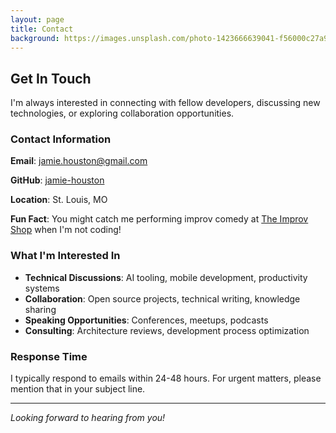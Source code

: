 ```yaml
---
layout: page
title: Contact
background: https://images.unsplash.com/photo-1423666639041-f56000c27a9a?ixlib=rb-4.0.3&ixid=M3wxMjA3fDB8MHxwaG90by1wYWdlfHx8fGVufDB8fHx8fA%3D%3D&auto=format&fit=crop&w=2074&q=80
---
```


## Get In Touch

I'm always interested in connecting with fellow developers, discussing new technologies, or exploring collaboration opportunities.

### Contact Information

**Email**: [jamie.houston@gmail.com](mailto:jamie.houston@gmail.com)

**GitHub**: [jamie-houston](https://github.com/jamie-houston)

**Location**: St. Louis, MO

**Fun Fact**: You might catch me performing improv comedy at [The Improv Shop](https://www.theimprovshop.com/) when I'm not coding!

### What I'm Interested In

- **Technical Discussions**: AI tooling, mobile development, productivity systems
- **Collaboration**: Open source projects, technical writing, knowledge sharing
- **Speaking Opportunities**: Conferences, meetups, podcasts
- **Consulting**: Architecture reviews, development process optimization

### Response Time

I typically respond to emails within 24-48 hours. For urgent matters, please mention that in your subject line.

---

*Looking forward to hearing from you!*